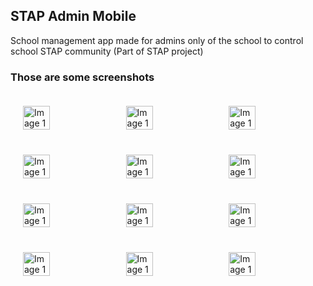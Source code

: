<body styly="margin: 0; padding: 0; display: flex; justify-content: space-between;">
    <h2>STAP Admin Mobile</h2>
    <p>School management app made for admins only of the school to control school STAP community (Part of STAP project)</p>
    <h3>Those are some screenshots</h3>
    <div style="width: 100%; display: flex; justify-content: space-between; padding: 10px; box-sizing: border-box;">
        <img src="https://github.com/user-attachments/assets/b1f1a226-9ba1-456b-a381-8b000bc9e8cb" alt="Image 1" style="width: 32%; padding: 10px; box-sizing: border-box;" >
        <img src="https://github.com/user-attachments/assets/97cdc3b6-cdcc-4abf-ac11-560bf4068660" alt="Image 1" style="width: 32%; padding: 10px; box-sizing: border-box;" >
        <img src="https://github.com/user-attachments/assets/35791ae7-1101-4fbc-a58c-023cb149e7ce" alt="Image 1" style="width: 32%; padding: 10px; box-sizing: border-box;" >
    </div>
    <div style="width: 100%; display: flex; justify-content: space-between; padding: 10px; box-sizing: border-box;">
        <img src="https://github.com/user-attachments/assets/64656d76-7269-43b3-a1cf-3b70b1c8da7e" alt="Image 1" style="width: 32%; padding: 10px; box-sizing: border-box;" >
        <img src="https://github.com/user-attachments/assets/ccc69ddd-7ec4-4c81-ba17-5d1a8e2bacdb" alt="Image 1" style="width: 32%; padding: 10px; box-sizing: border-box;" >
        <img src="https://github.com/user-attachments/assets/3048ed9a-f951-4762-b009-bdbabd030ead" alt="Image 1" style="width: 32%; padding: 10px; box-sizing: border-box;" >
     </div>
     <div style="width: 100%; display: flex; justify-content: space-between; padding: 10px; box-sizing: border-box;">
        <img src="https://github.com/user-attachments/assets/8769ce88-42df-476f-8bcf-2b6b2ef66f90" alt="Image 1" style="width: 32%; padding: 10px; box-sizing: border-box;" >
        <img src="https://github.com/user-attachments/assets/fda8d751-31ef-499d-a016-1fef429f1145" alt="Image 1" style="width: 32%; padding: 10px; box-sizing: border-box;" >
        <img src="https://github.com/user-attachments/assets/3048ed9a-f951-4762-b009-bdbabd030ead" alt="Image 1" style="width: 32%; padding: 10px; box-sizing: border-box;" >
     </div>
      <div style="width: 100%; display: flex; justify-content: space-between; padding: 10px; box-sizing: border-box;">
        <img src="https://github.com/user-attachments/assets/20429b23-8d9b-44fd-8b85-ab50d77775fd" alt="Image 1" style="width: 32%; padding: 10px; box-sizing: border-box;" >
        <img src="https://github.com/user-attachments/assets/bc267fe8-6f26-45e8-95fc-cb2b947e7ff1" alt="Image 1" style="width: 32%; padding: 10px; box-sizing: border-box;" >
        <img src="https://github.com/user-attachments/assets/1f317a86-822b-4f85-85c1-58d62889c0f2" alt="Image 1" style="width: 32%; padding: 10px; box-sizing: border-box;" >
     </div>
</body>

